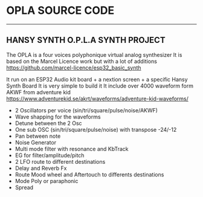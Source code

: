 # OPLA SOURCE CODE
----------------------------------------------------------------------------
HANSY SYNTH O.P.L.A SYNTH PROJECT
----------------------------------------------------------------------------
The OPLA is a four voices polyphonique virtual analog synthesizer
It is based on the Marcel Licence work but with a lot of additions
https://github.com/marcel-licence/esp32_basic_synth

It run on an ESP32 Audio kit board + a nextion screen + a specific Hansy Synth Board
It is very simple to build it
It include over 4000 waveform form AKWF from adventure kid
https://www.adventurekid.se/akrt/waveforms/adventure-kid-waveforms/

- 2 Oscillators per voice (sin/tri/square/pulse/noise/AKWF)
- Wave shapping for the waveforms
- Detune between the 2 Osc
- One sub OSC (sin/tri/square/pulse/noise) with transpose -24/-12
- Pan between note
- Noise Generator
- Multi mode filter with resonance and KbTrack
- EG for filter/amplitude/pitch
- 2 LFO route to different destinations
- Delay and Reverb Fx
- Route Mood wheel and Aftertouch to differents destinations
- Mode Poly or paraphonic
- Spread




